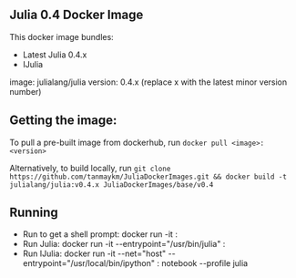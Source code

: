 ## Julia 0.4 Docker Image

This docker image bundles: 
- Latest Julia 0.4.x
- IJulia

image: julialang/julia
version: 0.4.x (replace x with the latest minor version number)

## Getting the image:

To pull a pre-built image from dockerhub, run `docker pull <image>:<version>`

Alternatively, to build locally, run `git clone https://github.com/tanmaykm/JuliaDockerImages.git && docker build -t julialang/julia:v0.4.x JuliaDockerImages/base/v0.4`

## Running

- Run to get a shell prompt: docker run -it <image>:<version>
- Run Julia: docker run -it --entrypoint="/usr/bin/julia" <image>:<version>
- Run IJulia: docker run -it --net="host" --entrypoint="/usr/local/bin/ipython" <image>:<version> notebook --profile julia
